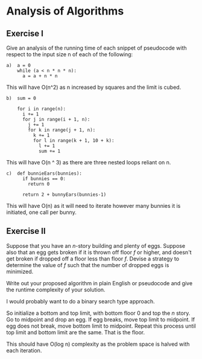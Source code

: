 # Analysis of Algorithms

## Exercise I

Give an analysis of the running time of each snippet of
pseudocode with respect to the input size n of each of the following:

```
a)  a = 0
    while (a < n * n * n):
      a = a + n * n
```
This will have O(n^2) as n increased by squares and the limit is cubed.

```
b)  sum = 0

    for i in range(n):
      i += 1
      for j in range(i + 1, n):
        j += 1
        for k in range(j + 1, n):
          k += 1
          for l in range(k + 1, 10 + k):
            l += 1
            sum += 1
```
This will have O(n ^ 3) as there are three nested loops reliant on n.  

```
c)  def bunnieEars(bunnies):
      if bunnies == 0:
        return 0

      return 2 + bunnyEars(bunnies-1)
```
This will have O(n) as it will need to iterate however many bunnies it is initiated, one call per bunny.

## Exercise II

Suppose that you have an _n_-story building and plenty of eggs. Suppose also
that an egg gets broken if it is thrown off floor _f_ or higher, and doesn't get
broken if dropped off a floor less than floor _f_. Devise a strategy to
determine the value of _f_ such that the number of dropped eggs is minimized.

Write out your proposed algorithm in plain English or pseudocode and give the
runtime complexity of your solution.

I would probably want to do a binary search type approach.

So initialize a bottom and top limit, with bottom floor 0 and top the _n_ story.
Go to midpoint and drop an egg. 
If egg breaks, move top limit to midpoint.
If egg does not break, move bottom limit to midpoint.
Repeat this process until top limit and bottom limit are the same. That is the floor.

This should have O(log n) complexity as the problem space is halved with each iteration.

